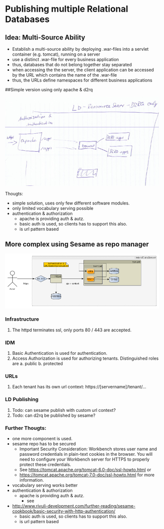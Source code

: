 # Publishing multiple Relational Databases

## Idea: Multi-Source Ability
* Establish a multi-source ability by deploying .war-files into a servlet container (e.g. tomcat), running on a server
* use a distinct .war-file for every business application
* thus, databases that do not belong together stay separated
* when accessing the the server, the client application can be accessed by the URL which contains the name of the .war-file
* thus, the URLs define namespaces for different business applications

##Simple version using only apache & d2rq

![](publishingWithD2rqOnly.png)

Thougts:
* simple solution, uses only few different software modules.
* only limited vocabulary serving possible
* authentication & authorization 
  * apache is providing auth & autz.
  * basic auth is used, so clients has to support this also.
  * is url pattern based

## More complex using Sesame as repo manager
![](publishingWithSesame.png)

### Infrastructure
1. The httpd terminates ssl, only ports 80 / 443 are accepted.

### IDM
1. Basic Authentication is used for authentication.
2. Access Authorization is used for authorizing tenants. Distinguished roles are
  a. public
  b. protected
  
### URLs
1. Each tenant has its own url context: https://[servername]/tenant/...

### LD Publishing
1. Todo: can sesame publish with custom url context?
2. Todo: can d2rq be published by sesame?
 

### Further Thougts:
* one more component is used.
* sesame repo has to be secured
	* Important Security Consideration: Workbench stores user name and password credentials in plain-text cookies in the browser. You will need to configure your Workbench server for HTTPS to properly protect these credentials. 
	* See <https://tomcat.apache.org/tomcat-6.0-doc/ssl-howto.html> or 
	* <https://tomcat.apache.org/tomcat-7.0-doc/ssl-howto.html> for more information.	
* vocabulary serving works better
* authentication & authorization 
  * apache is providing auth & autz.
  	* see 
* <http://www.rivuli-development.com/further-reading/sesame-cookbook/basic-security-with-http-authentication/>
  * basic auth is used, so clients has to support this also.
  * is url pattern based
